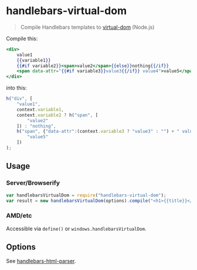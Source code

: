 # handlebars-virtual-dom
> Compile Handlebars templates to [virtual-dom](https://github.com/Matt-Esch/virtual-dom/) (Node.js)

Compile this:
```handlebars
<div>
	value1
	{{variable1}}
	{{#if variable2}}<span>value2</span>{{else}}nothing{{/if}}
	<span data-attr="{{#if variable3}}value3{{/if}} value4">value5</span>
</div>
```
into this:
```js
h("div", [
	"value1",
	context.variable1,
	context.variable2 ? h("span", [
		"value2"
	]) : "nothing",
	h("span", {"data-attr":(context.variable3 ? "value3" : "") + " value4"}, [
		"value5"
	])
);
```

## Usage
### Server/Browserify
```js
var handlebarsVirtualDom = require("handlebars-virtual-dom");
var result = new handlebarsVirtualDom(options).compile("<h1>{{title}}</h1>");
```
### AMD/etc
Accessible via `define()` or `windows.handlebarsVirtualDom`.

## Options
See [handlebars-html-parser](https://github.com/stevenvachon/handlebars-html-parser).

